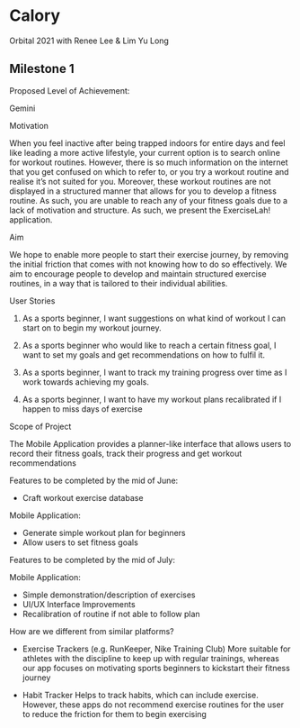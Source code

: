 # Calory

Orbital 2021 with Renee Lee & Lim Yu Long

## Milestone 1

Proposed Level of Achievement: 

Gemini

Motivation 

When you feel inactive after being trapped indoors for entire days and feel like leading a more active lifestyle, your current option is to search online for workout routines. However, there is so much information on the internet that you get confused on which to refer to, or you try a workout routine and realise it’s not suited for you. Moreover, these workout routines are not displayed in a structured manner that allows for you to develop a fitness routine. As such, you are unable to reach any of your fitness goals due to a lack of motivation and structure. As such, we present the ExerciseLah! application. 


Aim 

We hope to enable more people to start their exercise journey, by removing the initial friction that comes with not knowing how to do so effectively. We aim to encourage people to develop and maintain structured exercise routines, in a way that is tailored to their individual abilities.

User Stories

1. As a sports beginner, I want suggestions on what kind of workout I can start on to begin my workout journey.

2. As a sports beginner who would like to reach a certain fitness goal, I want to set my goals and get recommendations on how to fulfil it.

3. As a sports beginner, I want to track my training progress over time as I work towards achieving my goals.

4. As a sports beginner, I want to have my workout plans recalibrated if I happen to miss days of exercise

Scope of Project

The Mobile Application provides a planner-like interface that allows users to record their fitness goals, track their progress and get workout recommendations

Features to be completed by the mid of June: 

- Craft workout exercise database

Mobile Application:

- Generate simple workout plan for beginners 
- Allow users to set fitness goals

Features to be completed by the mid of July: 

Mobile Application:

- Simple demonstration/description of exercises
- UI/UX Interface Improvements
- Recalibration of routine if not able to follow plan


How are we different from similar platforms?

- Exercise Trackers (e.g. RunKeeper, Nike Training Club)
More suitable for athletes with the discipline to keep up with regular trainings, whereas our app focuses on motivating sports beginners to kickstart their fitness journey

- Habit Tracker
Helps to track habits, which can include exercise. However, these apps do not recommend exercise routines for the user to reduce the friction for them to begin exercising


